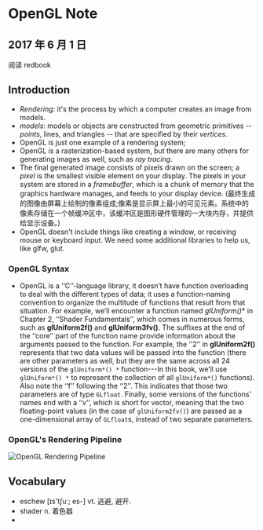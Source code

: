# OpenGL Note

## 2017 年 6 月 1 日

阅读 redbook

## Introduction

+ *Rendering*: it's the process by which a computer creates an image from models. 
+ *models*: models or objects are constructed from geometric primitives -- *points*, lines, and triangles -- that are specified by their *vertices*.
+ OpenGL is just one example of a rendering system;
+ OpenGL is a rasterization-based system, but there are many others for generating images as well, such as *ray tracing*.
+ The final generated image consists of pixels drawn on the screen; a *pixel* is the smallest visible element on your display. The pixels in your system are
  stored in a *framebuffer*, which is a chunk of memory that the graphics
  hardware manages, and feeds to your display device. (最终生成的图像由屏幕上绘制的像素组成;像素是显示屏上最小的可见元素。系统中的像素存储在一个帧缓冲区中，该缓冲区是图形硬件管理的一大块内存，并提供给显示设备。)
+ OpenGL doesn't include things like creating a window, or receiving mouse or keyboard input. We need some additional libraries to help us, like glfw, glut.



### OpenGL Syntax

+ OpenGL is a ‘‘C’’-language library, it doesn’t have function overloading to deal with the different types of data; it uses a function-naming convention to organize the multitude of functions that result from that situation. For example, we’ll encounter a function named **glUniform*()** in Chapter 2, ‘‘Shader Fundamentals’’, which comes in numerous forms, such as **glUniform2f()** and **glUniform3fv()**. The suffixes at the end of the ‘‘core’’ part of the function name provide information about the arguments passed to the function. For example, the ‘‘2’’ in **glUniform2f()** represents that two data values will be passed into the function (there are other parameters as well, but they are the same across all 24 versions of the `glUniform*() *` function---In this book, we’ll use `glUniform*() *` to represent the collection of all `glUniform*()` functions). Also note the ‘‘f’’ following the ‘‘2’’. This indicates that those two parameters are of type `GLfloat`. Finally, some versions of the functions’ names end with a ‘‘v’’, which is short for vector, meaning that the two floating-point values (in the case of `glUniform2fv()`) are passed as a one-dimensional array of `GLfloat`s, instead of two separate parameters.



### OpenGL's Rendering Pipeline

![OpenGL Rendering Pipeline](http://opoddugn5.bkt.clouddn.com/DownMak/Reading/opengl_pipeline.png)



## Vocabulary

+ eschew  [ɪs'tʃuː; es-] vt. 逃避, 避开.
+ shader n. 着色器
+ ​





















































